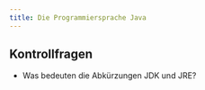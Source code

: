 ```yaml
---
title: Die Programmiersprache Java
---
```


## Kontrollfragen
- Was bedeuten die Abkürzungen JDK und JRE?
